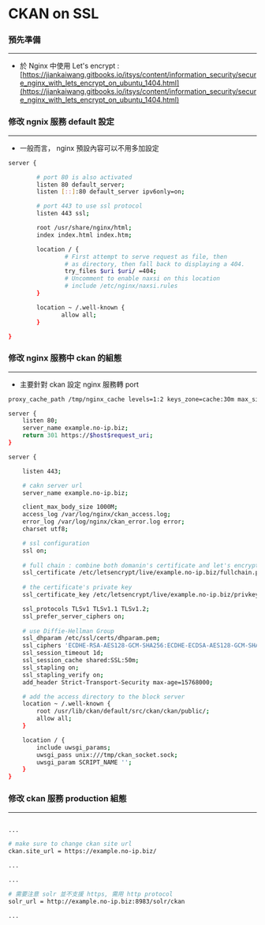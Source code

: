# CKAN on SSL

<script type="text/javascript" src="../js/general.js"></script>

### 預先準備
---

* 於 Nginx 中使用 Let's encrypt : [https://jiankaiwang.gitbooks.io/itsys/content/information_security/secure_nginx_with_lets_encrypt_on_ubuntu_1404.html](https://jiankaiwang.gitbooks.io/itsys/content/information_security/secure_nginx_with_lets_encrypt_on_ubuntu_1404.html)

### 修改 ngnix 服務 default 設定
---

* 一般而言， nginx 預設內容可以不用多加設定

```Bash
server {

        # port 80 is also activated
        listen 80 default_server;
        listen [::]:80 default_server ipv6only=on;

        # port 443 to use ssl protocol
        listen 443 ssl;

        root /usr/share/nginx/html;
        index index.html index.htm;

        location / {
                # First attempt to serve request as file, then
                # as directory, then fall back to displaying a 404.
                try_files $uri $uri/ =404;
                # Uncomment to enable naxsi on this location
                # include /etc/nginx/naxsi.rules
        }

        location ~ /.well-known {
               allow all;
        }

}
```

### 修改 nginx 服務中 ckan 的組態
---

* 主要針對 ckan 設定 nginx 服務轉 port

```bash
proxy_cache_path /tmp/nginx_cache levels=1:2 keys_zone=cache:30m max_size=250m;

server {
    listen 80;
    server_name example.no-ip.biz;
    return 301 https://$host$request_uri;
}

server {

    listen 443;

    # cakn server url
    server_name example.no-ip.biz;

    client_max_body_size 1000M;
    access_log /var/log/nginx/ckan_access.log;
    error_log /var/log/nginx/ckan_error.log error;
    charset utf8;

    # ssl configuration
    ssl on;
    
    # full chain : combine both domanin's certificate and let's encrypt chain certificate
    ssl_certificate /etc/letsencrypt/live/example.no-ip.biz/fullchain.pem;
    
    # the certificate's private key
    ssl_certificate_key /etc/letsencrypt/live/example.no-ip.biz/privkey.pem;

    ssl_protocols TLSv1 TLSv1.1 TLSv1.2;
    ssl_prefer_server_ciphers on;
    
    # use Diffie-Hellman Group
    ssl_dhparam /etc/ssl/certs/dhparam.pem;
    ssl_ciphers 'ECDHE-RSA-AES128-GCM-SHA256:ECDHE-ECDSA-AES128-GCM-SHA256:ECDHE-RSA-AES256-GCM-SHA384:ECDHE-ECDSA-AES256-GCM-SHA384:DHE-RSA-AES128-GCM-SHA256:DHE-DSS-AES128-GCM-SHA256:kEDH+AESGCM:ECDHE-RSA-AES128-SHA256:ECDHE-ECDSA-AES128-SHA256:ECDHE-RSA-AES128-SHA:ECDHE-ECDSA-AES128-SHA:ECDHE-RSA-AES256-SHA384:ECDHE-ECDSA-AES256-SHA384:ECDHE-RSA-AES256-SHA:ECDHE-ECDSA-AES256-SHA:DHE-RSA-AES128-SHA256:DHE-RSA-AES128-SHA:DHE-DSS-AES128-SHA256:DHE-RSA-AES256-SHA256:DHE-DSS-AES256-SHA:DHE-RSA-AES256-SHA:AES128-GCM-SHA256:AES256-GCM-SHA384:AES128-SHA256:AES256-SHA256:AES128-SHA:AES256-SHA:AES:CAMELLIA:DES-CBC3-SHA:!aNULL:!eNULL:!EXPORT:!DES:!RC4:!MD5:!PSK:!aECDH:!EDH-DSS-DES-CBC3-SHA:!EDH-RSA-DES-CBC3-SHA:!KRB5-DES-CBC3-SHA';
    ssl_session_timeout 1d;
    ssl_session_cache shared:SSL:50m;
    ssl_stapling on;
    ssl_stapling_verify on;
    add_header Strict-Transport-Security max-age=15768000;

    # add the access directory to the block server
    location ~ /.well-known {
        root /usr/lib/ckan/default/src/ckan/ckan/public/;
        allow all;
    }

    location / {
        include uwsgi_params;
        uwsgi_pass unix:///tmp/ckan_socket.sock;
        uwsgi_param SCRIPT_NAME '';
    }
}
```

### 修改 ckan 服務 production 組態
---

```bash

...

# make sure to change ckan site url
ckan.site_url = https://example.no-ip.biz/

...

...

# 需要注意 solr 並不支援 https, 需用 http protocol
solr_url = http://example.no-ip.biz:8983/solr/ckan

...

```
